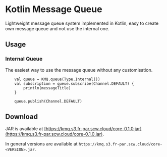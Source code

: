# Kotlin Message Queue

Lightweight message queue system implemented in Kotlin, easy to create own message queue and not use the internal one.

## Usage

### Internal Queue

The easiest way to use the message queue without any customisation.

```
    val queue = KMQ.queue(Type.Internal())
    val subscription = queue.subscribe(Channel.DEFAULT) {
        println(messageTitle)
    }

    queue.publish(Channel.DEFAULT)
```

## Download

JAR is available at [https://kmq.s3.fr-par.scw.cloud/core-0.1.0.jar](https://kmq.s3.fr-par.scw.cloud/core-0.1.0.jar).

In general versions are available at `https://kmq.s3.fr-par.scw.cloud/core-<VERSION>.jar`.
